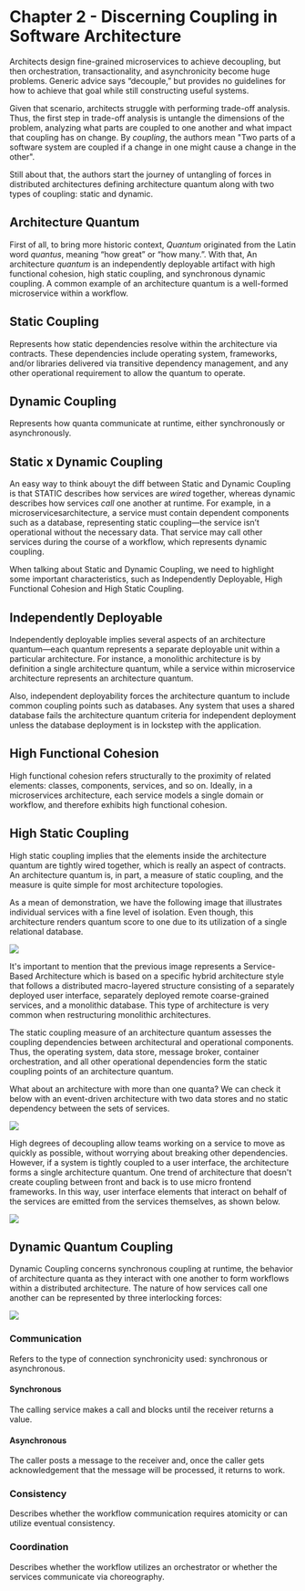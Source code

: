 # Chapter 2 - Discerning Coupling in Software Architecture

Architects design fine-grained microservices to achieve decoupling, but then orchestration, transactionality, and asynchronicity become huge problems. Generic advice says “decouple,” but provides no guidelines for how to achieve that goal while still constructing useful systems.

Given that scenario, architects struggle with performing trade-off analysis. Thus, the first step in trade-off analysis is untangle the dimensions of the problem, analyzing what parts are coupled to one another and what impact that coupling has on change. By *coupling*, the authors mean "Two parts of a software system are coupled if a change in one might cause a change in the other".

Still about that, the authors start the journey of untangling of forces in distributed architectures defining architecture quantum along with two types of coupling: static and dynamic.

## Architecture Quantum
First of all, to bring more historic context, _Quantum_ originated from the Latin word _quantus_, meaning “how great” or “how
many.”. With that, An architecture _quantum_ is an independently deployable artifact with high functional cohesion, high static coupling, and synchronous dynamic coupling. A common example of an architecture quantum is a well-formed microservice within a workflow.

## Static Coupling
Represents how static dependencies resolve within the architecture via contracts. These dependencies include operating system, frameworks, and/or libraries delivered via transitive dependency management, and any other operational requirement to allow the quantum to operate.

## Dynamic Coupling
Represents how quanta communicate at runtime, either synchronously or asynchronously.

## Static x Dynamic Coupling
An easy way to think abouyt the diff between Static and Dynamic Coupling is that STATIC describes how services are _wired_ together, whereas dynamic describes how services _call_ one another at runtime. For example, in a microservicesarchitecture, a service must contain dependent components such as a database, representing static coupling—the service isn’t operational without the necessary data. That service may call other services during the course of a workflow, which represents dynamic coupling.

When talking about Static and Dynamic Coupling, we need to highlight some important characteristics, such as Independently Deployable, High Functional Cohesion and High Static Coupling.

## Independently Deployable
Independently deployable implies several aspects of an architecture quantum—each quantum represents a separate deployable unit within a particular architecture. For instance, a monolithic architecture is by definition a single architecture quantum, while a service within microservice architecture represents an architecture quantum.

Also, independent deployability forces the architecture quantum to include common coupling points such as databases. Any system that uses a shared database fails the architecture quantum criteria for independent deployment unless the database deployment is in lockstep with the application.

## High Functional Cohesion
High functional cohesion refers structurally to the proximity of related elements: classes, components, services, and so on. Ideally, in a microservices architecture, each service models a single domain or workflow, and therefore exhibits high functional cohesion.

## High Static Coupling
High static coupling implies that the elements inside the architecture quantum are tightly wired together, which is really an aspect of contracts. An architecture quantum is, in part, a measure of static coupling, and the measure is quite simple for most architecture topologies.

As a mean of demonstration, we have the following image that illustrates individual services with a fine level of isolation. Even though, this architecture renders quantum score to one due to its utilization of a single relational database.

![](chapter-2-1.png)

It's important to mention that the previous image represents a Service-Based Architecture which is based on a specific hybrid architecture style that follows a distributed macro-layered structure consisting of a separately deployed user interface, separately deployed remote coarse-grained services, and a monolithic database. This type of architecture is very common when restructuring monolithic architectures.

The static coupling measure of an architecture quantum assesses the coupling dependencies between architectural and operational components. Thus, the operating system, data store, message broker, container orchestration, and all other operational dependencies form the static coupling points of an architecture quantum.

What about an architecture with more than one quanta? We can check it below with an event-driven architecture with two data stores and no static dependency between the sets of services.

![](chapter-2-2.png)

High degrees of decoupling allow teams working on a service to move as quickly as possible, without worrying about breaking other dependencies. However, if a system is tightly coupled to a user interface, the architecture forms a single architecture quantum. One trend of architecture that doesn't create coupling between front and back is to use micro frontend frameworks. In this way, user interface elements that interact on behalf of the services are emitted from the services themselves, as shown below.

![](chapter-2-3.png)

## Dynamic Quantum Coupling
Dynamic Coupling concerns synchronous coupling at runtime, the behavior of architecture quanta as they interact with one another to form workflows within a distributed architecture. The nature of how services call one another can be represented by three interlocking forces:

![](chapter-2-4.png)

### Communication
Refers to the type of connection synchronicity used: synchronous or
asynchronous.

#### Synchronous
The calling service makes a call and blocks until the receiver returns a value.

#### Asynchronous
The caller posts a message to the receiver and, once the caller gets acknowledgement that the message will be processed, it returns to work.

### Consistency
Describes whether the workflow communication requires atomicity or can utilize
eventual consistency. 

### Coordination
Describes whether the workflow utilizes an orchestrator or whether the services
communicate via choreography.